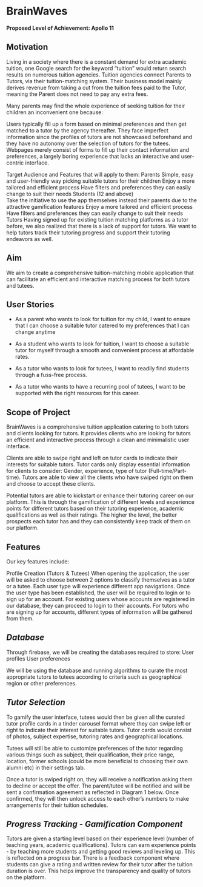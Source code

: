 # **BrainWaves**

**Proposed Level of Achievement: Apollo 11**

## **Motivation**

Living in a society where there is a constant demand for extra academic tuition, one Google search for the keyword “tuition” would return search results on numerous tuition agencies.  Tuition agencies connect Parents to Tutors, via their tuition-matching system. Their business model mainly derives revenue from taking a cut from the tuition fees paid to the Tutor, meaning the Parent does not need to pay any extra fees. 

Many parents may find the whole experience of seeking tuition for their children an inconvenient one because:

Users typically fill up a form based on minimal preferences and then get matched to a tutor by the agency thereafter. They face imperfect information since the profiles of tutors are not showcased beforehand and they have no autonomy over the selection of tutors for the tutees.
Webpages merely consist of forms to fill up their contact information and preferences, a largely boring experience that lacks an interactive and user-centric interface.

Target Audience and Features that will apply to them: 
Parents 
Simple, easy and user-friendly way picking suitable tutors for their children 
Enjoy a more tailored and efficient process
Have filters and preferences they can easily change to suit their needs 
Students (12 and above)  
Take the initiative to use the app themselves instead their parents due to the attractive gamification features 
Enjoy a more tailored and efficient process
Have filters and preferences they can easily change to suit their needs 
Tutors 
Having signed up for existing tuition matching platforms as a tutor before, we also realized that there is a lack of support for tutors. We want to help tutors track their tutoring progress and support their tutoring endeavors as well.


## **Aim**

We aim to create a comprehensive tuition-matching mobile application that can facilitate an efficient and interactive matching process for both tutors and tutees.


## **User Stories**

- As a parent who wants to look for tuition for my child, I want to ensure that I can choose a suitable tutor catered to my preferences that I can change anytime

- As a student who wants to look for tuition, I want to choose a suitable tutor for myself through a smooth and convenient process at affordable rates.

- As a tutor who wants to look for tutees, I want to readily find students through a fuss-free process.

- As a tutor who wants to have a recurring pool of tutees, I want to be supported with the right resources for this career.

## **Scope of Project**

BrainWaves is a comprehensive tuition application catering to both tutors and clients looking for tutors. It provides clients who are looking for tutors an efficient and interactive process through a clean and minimalistic user interface.

Clients are able to swipe right and left on tutor cards to indicate their interests for suitable tutors. Tutor cards only display essential information for clients to consider: Gender, experience, type of tutor (Full-time/Part-time). Tutors are able to view all the clients who have swiped right on them and choose to accept these clients.

Potential tutors are able to kickstart or enhance their tutoring career on our platform. This is through the gamification of different levels and experience points for different tutors based on their tutoring experience, academic qualifications as well as their ratings. The higher the level, the better prospects each tutor has and they can consistently keep track of them on our platform.


## **Features**

Our key features include:

Profile Creation (Tutors & Tutees)
When opening the application, the user will be asked to choose between 2 options to classify themselves as a tutor or a tutee. Each user type will experience different app navigations.
Once the user type has been established, the user will be required to login or to sign up for an account. For existing users whose accounts are registered in our database, they can proceed to login to their accounts.
For tutors who are signing up for accounts, different types of information will be gathered from them.

## *Database*


Through firebase, we will be creating the databases required to store:
User profiles
User preferences

We will be using the database and running algorithms to curate the most appropriate tutors to tutees according to criteria such as geographical region or other preferences.

## *Tutor Selection*

To gamify the user interface, tutees would then be given all the curated tutor profile cards in a tinder carousel format where they can swipe left or right to indicate their interest for suitable tutors. Tutor cards would consist of photos, subject expertise, tutoring rates and geographical locations.

Tutees will still be able to customize preferences of the tutor regarding various things such as subject, their qualification, their price range, location, former schools (could be more beneficial to choosing their own alumni etc) in their settings tab.

Once a tutor is swiped right on, they will receive a notification asking them to decline or accept the offer. The parent/tutee will be notified and will be sent a confirmation agreement as 
reflected in Diagram 1 below. Once confirmed, they will then unlock access to each other’s numbers to make arrangements for their tuition schedules. 


## *Progress Tracking - Gamification Component*

Tutors are given a starting level based on their experience level (number of teaching years, academic qualifications).
Tutors can earn experience points - by teaching more students and getting good reviews and leveling up. This is reflected on a progress bar.
There is a feedback component where students can give a rating and written review for their tutor after the tuition duration is over. This helps improve the transparency and quality of tutors on the platform.












